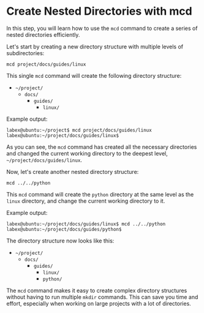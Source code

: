 # Create Nested Directories with mcd

In this step, you will learn how to use the `mcd` command to create a series of nested directories efficiently.

Let's start by creating a new directory structure with multiple levels of subdirectories:

```
mcd project/docs/guides/linux
```

This single `mcd` command will create the following directory structure:

- `~/project/`
  - `docs/`
    - `guides/`
      - `linux/`

Example output:

```
labex@ubuntu:~/project$ mcd project/docs/guides/linux
labex@ubuntu:~/project/docs/guides/linux$
```

As you can see, the `mcd` command has created all the necessary directories and changed the current working directory to the deepest level, `~/project/docs/guides/linux`.

Now, let's create another nested directory structure:

```
mcd ../../python
```

This `mcd` command will create the `python` directory at the same level as the `linux` directory, and change the current working directory to it.

Example output:

```
labex@ubuntu:~/project/docs/guides/linux$ mcd ../../python
labex@ubuntu:~/project/docs/guides/python$
```

The directory structure now looks like this:

- `~/project/`
  - `docs/`
    - `guides/`
      - `linux/`
      - `python/`

The `mcd` command makes it easy to create complex directory structures without having to run multiple `mkdir` commands. This can save you time and effort, especially when working on large projects with a lot of directories.
